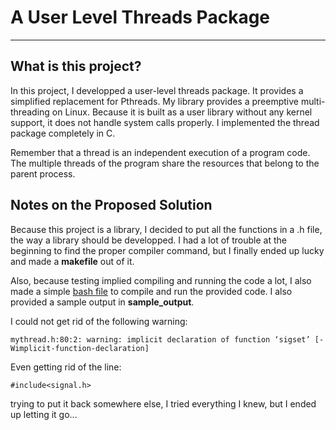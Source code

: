 # A User Level Threads Package
-----------------------------------------


## What is this project?

In this project, I developped a user-level threads package. It provides a simplified replacement for Pthreads. My library provides a preemptive multi-threading on Linux. Because it is built as a user library without any kernel support, it does not handle system calls properly. I implemented the thread package completely in C.

Remember that a thread is an independent execution of a program code. The multiple threads of the program share the resources that belong to the parent process.


## Notes on the Proposed Solution

Because this project is a library, I decided to put all the functions in a .h file, the way a library should be developped. I had a lot of trouble at the beginning to find the proper compiler command, but I finally ended up lucky and made a **makefile** out of it.

Also, because testing implied compiling and running the code a lot, I also made a simple [bash file](simulate.sh) to compile and run the provided code. I also provided a sample output in **sample_output**.

I could not get rid of the following warning:

	mythread.h:80:2: warning: implicit declaration of function ‘sigset’ [-Wimplicit-function-declaration]

Even getting rid of the line:

	#include<signal.h>

trying to put it back somewhere else, I tried everything I knew, but I ended up letting it go...
